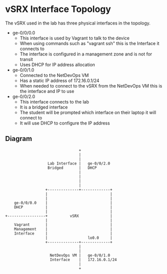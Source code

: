 vSRX Interface Topology
=======================

The vSRX used in the lab has three physical interfaces in the topology.

-	ge-0/0/0.0
	-	This interface is used by Vagrant to talk to the device
	-	When using commands such as "vagrant ssh" this is the Interface it connects to
	-	The interface is configured in a management zone and is not for transit
	-	Uses DHCP for IP address allocation
-	ge-0/0/1.0
	-	Connected to the NetDevOps VM
	-	Has a static IP address of 172.16.0.1/24
	-	When needed to connect to the vSRX from the NetDevOps VM this is the interface and IP to use
-	ge-0/0/2.0
	-	This interface connects to the lab
	-	It is a bridged interface
	-	The student will be prompted which interface on their laptop it will connect to
	-	It will use DHCP to configure the IP address

Diagram
-------

```
                                 +
                                 |
                                 |
                   Lab Interface |   ge-0/0/2.0
                   Bridged       |   DHCP
                                 |
                                 |
                                 |
                                 |
                  +--------------+-------------+  
                  |                            |  
                  |                            |  
    ge-0/0/0.0    |                            |  
    DHCP          |                            |  
                  |                            |  
+-----------------+          vSRX              |  
                  |                            |  
    Vagrant       |                            |  
    Management    |                            |  
    Interface     |                            |  
                  |                  lo0.0     |  
                  +--------------+-------------+  
                                 |
                                 |
                    NetDevOps VM |   ge-0/0/1.0
                    Interface    |   172.16.0.1/24
                                 |
                                 +
```
